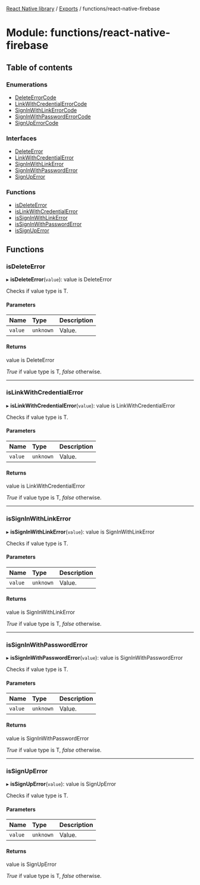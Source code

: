 [React Native library](../index.md) / [Exports](../modules.md) / functions/react-native-firebase

# Module: functions/react-native-firebase

## Table of contents

### Enumerations

- [DeleteErrorCode](../enums/functions_react_native_firebase.DeleteErrorCode.md)
- [LinkWithCredentialErrorCode](../enums/functions_react_native_firebase.LinkWithCredentialErrorCode.md)
- [SignInWithLinkErrorCode](../enums/functions_react_native_firebase.SignInWithLinkErrorCode.md)
- [SignInWithPasswordErrorCode](../enums/functions_react_native_firebase.SignInWithPasswordErrorCode.md)
- [SignUpErrorCode](../enums/functions_react_native_firebase.SignUpErrorCode.md)

### Interfaces

- [DeleteError](../interfaces/functions_react_native_firebase.DeleteError.md)
- [LinkWithCredentialError](../interfaces/functions_react_native_firebase.LinkWithCredentialError.md)
- [SignInWithLinkError](../interfaces/functions_react_native_firebase.SignInWithLinkError.md)
- [SignInWithPasswordError](../interfaces/functions_react_native_firebase.SignInWithPasswordError.md)
- [SignUpError](../interfaces/functions_react_native_firebase.SignUpError.md)

### Functions

- [isDeleteError](functions_react_native_firebase.md#isdeleteerror)
- [isLinkWithCredentialError](functions_react_native_firebase.md#islinkwithcredentialerror)
- [isSignInWithLinkError](functions_react_native_firebase.md#issigninwithlinkerror)
- [isSignInWithPasswordError](functions_react_native_firebase.md#issigninwithpassworderror)
- [isSignUpError](functions_react_native_firebase.md#issignuperror)

## Functions

### isDeleteError

▸ **isDeleteError**(`value`): value is DeleteError

Checks if value type is T.

#### Parameters

| Name | Type | Description |
| :------ | :------ | :------ |
| `value` | `unknown` | Value. |

#### Returns

value is DeleteError

_True_ if value type is T, _false_ otherwise.

___

### isLinkWithCredentialError

▸ **isLinkWithCredentialError**(`value`): value is LinkWithCredentialError

Checks if value type is T.

#### Parameters

| Name | Type | Description |
| :------ | :------ | :------ |
| `value` | `unknown` | Value. |

#### Returns

value is LinkWithCredentialError

_True_ if value type is T, _false_ otherwise.

___

### isSignInWithLinkError

▸ **isSignInWithLinkError**(`value`): value is SignInWithLinkError

Checks if value type is T.

#### Parameters

| Name | Type | Description |
| :------ | :------ | :------ |
| `value` | `unknown` | Value. |

#### Returns

value is SignInWithLinkError

_True_ if value type is T, _false_ otherwise.

___

### isSignInWithPasswordError

▸ **isSignInWithPasswordError**(`value`): value is SignInWithPasswordError

Checks if value type is T.

#### Parameters

| Name | Type | Description |
| :------ | :------ | :------ |
| `value` | `unknown` | Value. |

#### Returns

value is SignInWithPasswordError

_True_ if value type is T, _false_ otherwise.

___

### isSignUpError

▸ **isSignUpError**(`value`): value is SignUpError

Checks if value type is T.

#### Parameters

| Name | Type | Description |
| :------ | :------ | :------ |
| `value` | `unknown` | Value. |

#### Returns

value is SignUpError

_True_ if value type is T, _false_ otherwise.
